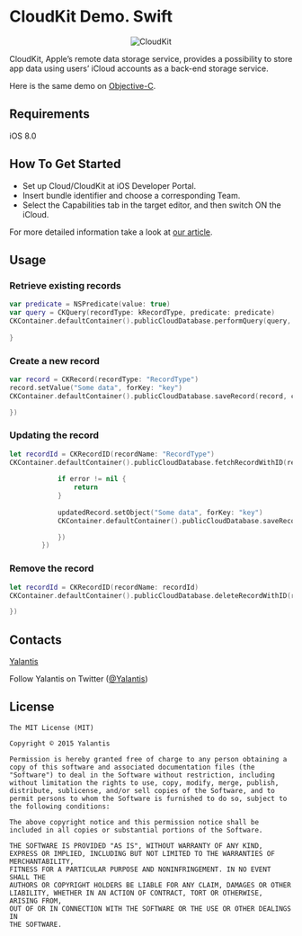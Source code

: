 # CloudKit Demo. Swift
<p align="center" >
  <img src="http://git.yalantis.com/maksim.usenko/cloudkit-demo-swift/blob/master/CloudKit-Swift.png" alt="CloudKit" title="CloudKit">
</p>

CloudKit, Apple’s remote data storage service, provides a possibility to store app data using users’ iCloud accounts as a back-end storage service.

Here is the same demo on [Objective-C](http://yalantis.com).

## Requirements
iOS 8.0

## How To Get Started

- Set up Cloud/CloudKit at iOS Developer Portal.
- Insert bundle identifier and choose a corresponding Team.
- Select the Capabilities tab in the target editor, and then switch ON the iCloud.

For more detailed information take a look at [our article](http://yalantis.com/blog/work-cloudkit/).

## Usage

### Retrieve existing records
```swift
var predicate = NSPredicate(value: true)
var query = CKQuery(recordType: kRecordType, predicate: predicate)
CKContainer.defaultContainer().publicCloudDatabase.performQuery(query, inZoneWithID: nil) { (records, error) -> Void in
  
}
```
### Create a new record
```swift
var record = CKRecord(recordType: "RecordType")
record.setValue("Some data", forKey: "key")
CKContainer.defaultContainer().publicCloudDatabase.saveRecord(record, completionHandler: { (savedRecord: CKRecord!, error: NSError!) -> Void in

})
```

### Updating the record
```swift
let recordId = CKRecordID(recordName: "RecordType")
CKContainer.defaultContainer().publicCloudDatabase.fetchRecordWithID(recordId, completionHandler: { (updatedRecord: CKRecord!, error: NSError!) -> Void in
            
            if error != nil {
                return
            }
            
            updatedRecord.setObject("Some data", forKey: "key")
            CKContainer.defaultContainer().publicCloudDatabase.saveRecord(updatedRecord, completionHandler: { (savedRecord: CKRecord!, error: NSError!) -> Void in

            })
        })
```
### Remove the record
```swift
let recordId = CKRecordID(recordName: recordId)
CKContainer.defaultContainer().publicCloudDatabase.deleteRecordWithID(recordId, completionHandler: { (deletedRecordId: CKRecordID!, error: NSError!) -> Void in

})
```

## Contacts

[Yalantis](http://yalantis.com)

Follow Yalantis on Twitter ([@Yalantis](https://twitter.com/yalantis))

## License

    The MIT License (MIT)

    Copyright © 2015 Yalantis

    Permission is hereby granted free of charge to any person obtaining a copy of this software and associated documentation files (the "Software") to deal in the Software without restriction, including without limitation the rights to use, copy, modify, merge, publish, distribute, sublicense, and/or sell copies of the Software, and to permit persons to whom the Software is furnished to do so, subject to the following conditions:

    The above copyright notice and this permission notice shall be included in all copies or substantial portions of the Software.

    THE SOFTWARE IS PROVIDED "AS IS", WITHOUT WARRANTY OF ANY KIND, EXPRESS OR IMPLIED, INCLUDING BUT NOT LIMITED TO THE WARRANTIES OF MERCHANTABILITY,
    FITNESS FOR A PARTICULAR PURPOSE AND NONINFRINGEMENT. IN NO EVENT SHALL THE
    AUTHORS OR COPYRIGHT HOLDERS BE LIABLE FOR ANY CLAIM, DAMAGES OR OTHER
    LIABILITY, WHETHER IN AN ACTION OF CONTRACT, TORT OR OTHERWISE, ARISING FROM,
    OUT OF OR IN CONNECTION WITH THE SOFTWARE OR THE USE OR OTHER DEALINGS IN
    THE SOFTWARE.
    
